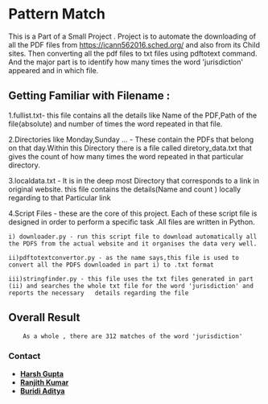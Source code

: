 # Pattern Match
This is a Part of a Small Project .
Project is to automate the downloading of all the PDF files from https://icann562016.sched.org/ and also from its Child sites.
Then converting all the pdf files to txt files using pdftotext command.
And the major part is to identify how many times the word 'jurisdiction' appeared and in which file.


## Getting Familiar with Filename :

1.fullist.txt- 
this file contains all the details like Name of the PDF,Path of the file(absolute) and number of times the word repeated in that file.

2.Directories like Monday,Sunday ...  - These contain the PDFs that belong on that day.Within this Directory there is a file called diretory_data.txt that gives 										    the count of how many times the word repeated in that particular directory. 

3.localdata.txt - It is in the deep most Directory that corresponds to a link in original website. this file contains the details(Name and count ) locally regarding to that Particular link

4.Script Files - 
	these are the core of this project. Each of these script file is designed in order to perform a specific task .All files are written in Python.

	i) downloader.py - run this script file to download automatically all the PDFS from the actual website and it organises the data very well.

	ii)pdftotextconvertor.py - as the name says,this file is used to convert all the PDFS downloaded in part i) to .txt format

	iii)stringfinder.py - this file uses the txt files generated in part (ii) and searches the whole txt file for the word 'jurisdiction' and reports the necessary   details regarding the file

## Overall Result  
```
	As a whole , there are 312 matches of the word 'jurisdiction'
```

### Contact
* **[Harsh Gupta](https://github.com/hargup)**
* **[Ranjith Kumar](https://github.com/ranjithkumar007)**
* **[Buridi Aditya](https://github.com/buridiaditya)**
